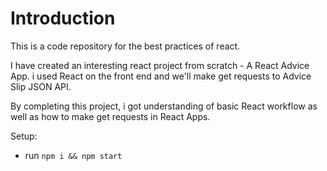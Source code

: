 # Introduction
This is a code repository for the best practices of react. 

I have created an interesting react project from scratch - A React Advice App. i used React on the front end and we'll make get requests to Advice Slip JSON API.

By completing this project, i got understanding of basic React workflow as well as how to make get requests in React Apps.

Setup:
- run ```npm i && npm start```
